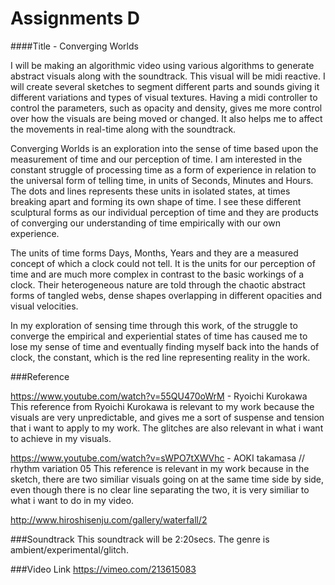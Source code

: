 # Assignments D


####Title - Converging Worlds

I will be making an algorithmic video using various algorithms to generate abstract visuals along with the soundtrack. This visual will be midi reactive. I will create several sketches to segment different parts and sounds giving it different variations and types of visual textures. Having a midi controller to control the parameters, such as opacity and density, gives me more control over how the visuals are being moved or changed. It also helps me to affect the movements in real-time along with the soundtrack. 

Converging Worlds is an exploration into the sense of time based upon the measurement of time and our perception of time. I am interested in the constant struggle of processing time as a form of experience in relation to the universal form of telling time, in units of Seconds, Minutes and Hours. The dots and lines represents these units in isolated states, at times breaking apart and forming its own shape of time. I see these different sculptural forms as our individual perception of time and they are products of converging our understanding of time empirically with our own experience. 

The units of time forms Days, Months, Years and they are a measured concept of which a clock could not tell. It is the units for our perception of time and are much more complex in contrast to the basic workings of a clock. Their heterogeneous nature are told through the chaotic abstract forms of tangled webs, dense shapes overlapping in different opacities and visual velocities. 

In my exploration of sensing time through this work, of the struggle to converge the empirical and experiential states of time has caused me to lose my sense of time and eventually finding myself back into the hands of clock, the constant, which is the red line representing reality in the work.



###Reference

<https://www.youtube.com/watch?v=55QU470oWrM> - Ryoichi Kurokawa This reference from Ryoichi Kurokawa is relevant to my work because the visuals are very unpredictable, and gives me a sort of suspense and tension that i want to apply to my work. The glitches are also relevant in what i want to achieve in my visuals.

<https://www.youtube.com/watch?v=sWPO7tXWVhc> - AOKI takamasa // rhythm variation 05 This reference is relevant in my work because in the sketch, there are two similiar visuals going on at the same time side by side, even though there is no clear line separating the two, it is very similiar to what i want to do in my video.

<http://www.hiroshisenju.com/gallery/waterfall/2>


###Soundtrack
This soundtrack will be 2:20secs. The genre is ambient/experimental/glitch.

###Video Link
<https://vimeo.com/213615083>
